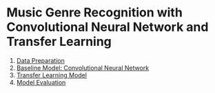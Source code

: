 # Music Genre Recognition with Convolutional Neural Network and Transfer Learning

1. [Data Preparation](https://github.com/nphan20181/csce5218_project/blob/main/Dataprep.ipynb)
2. [Baseline Model: Convolutional Neural Network](https://github.com/nphan20181/csce5218_project/blob/main/creating_and_training_baseline_model.ipynb)
3. [Transfer Learning Model](https://github.com/nphan20181/csce5218_project/blob/main/creating_finetuning%26transferlearning_model.ipynb)
4. [Model Evaluation](https://github.com/nphan20181/csce5218_project/blob/main/evaluating_the_models.ipynb)
